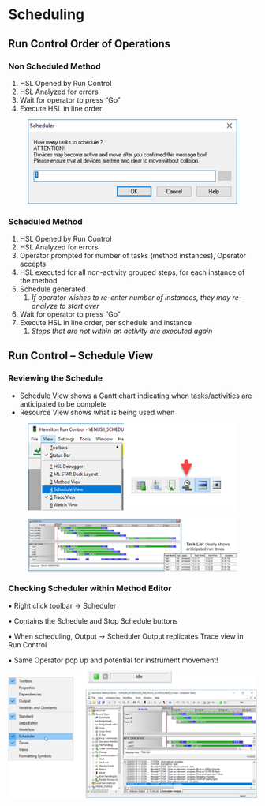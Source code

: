 # Scheduling

## Run Control Order of Operations

### Non Scheduled Method

1. HSL Opened by Run Control
2. HSL Analyzed for errors
3. Wait for operator to press “Go”
4. Execute HSL in line order

<figure><img src="../.gitbook/assets/image (838).png" alt=""><figcaption></figcaption></figure>

### Scheduled Method

1. HSL Opened by Run Control
2. HSL Analyzed for errors
3. Operator prompted for number of tasks (method instances), Operator accepts
4. HSL executed for all non-activity grouped steps, for each instance of the method
5. Schedule generated
   1. _If operator wishes to re-enter number of instances, they may re-analyze to start over_
6. Wait for operator to press “Go”
7. Execute HSL in line order, per schedule and instance
   1. _Steps that are not within an activity are executed again_

## Run Control – Schedule View

### Reviewing the Schedule

* Schedule View shows a Gantt chart indicating when tasks/activities are anticipated to be complete
* Resource View shows what is being used when

&#x20;

<div>

<figure><img src="../.gitbook/assets/image (840).png" alt=""><figcaption></figcaption></figure>

 

<figure><img src="../.gitbook/assets/image (839).png" alt=""><figcaption></figcaption></figure>

</div>

### Checking Scheduler within Method Editor

•       Right click toolbar -> Scheduler

•       Contains the Schedule and Stop Schedule buttons

•       When scheduling, Output -> Scheduler Output replicates Trace view in Run Control

•       Same Operator pop up and potential for instrument movement!

&#x20;![](<../.gitbook/assets/image (16) (1).png>)
